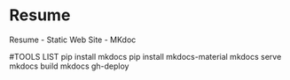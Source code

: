 # Resume
Resume - Static Web Site - MKdoc

#TOOLS LIST
pip install mkdocs
pip install mkdocs-material
mkdocs serve
mkdocs build
mkdocs gh-deploy